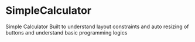 # SimpleCalculator
Simple Calculator Built to understand layout constraints and auto resizing of buttons and understand basic programming logics
